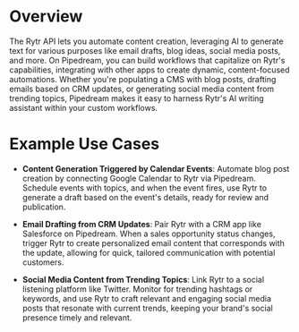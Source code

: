 # Overview

The Rytr API lets you automate content creation, leveraging AI to generate text for various purposes like email drafts, blog ideas, social media posts, and more. On Pipedream, you can build workflows that capitalize on Rytr's capabilities, integrating with other apps to create dynamic, content-focused automations. Whether you're populating a CMS with blog posts, drafting emails based on CRM updates, or generating social media content from trending topics, Pipedream makes it easy to harness Rytr's AI writing assistant within your custom workflows.

# Example Use Cases

- **Content Generation Triggered by Calendar Events**: Automate blog post creation by connecting Google Calendar to Rytr via Pipedream. Schedule events with topics, and when the event fires, use Rytr to generate a draft based on the event's details, ready for review and publication.

- **Email Drafting from CRM Updates**: Pair Rytr with a CRM app like Salesforce on Pipedream. When a sales opportunity status changes, trigger Rytr to create personalized email content that corresponds with the update, allowing for quick, tailored communication with potential customers.

- **Social Media Content from Trending Topics**: Link Rytr to a social listening platform like Twitter. Monitor for trending hashtags or keywords, and use Rytr to craft relevant and engaging social media posts that resonate with current trends, keeping your brand's social presence timely and relevant.
